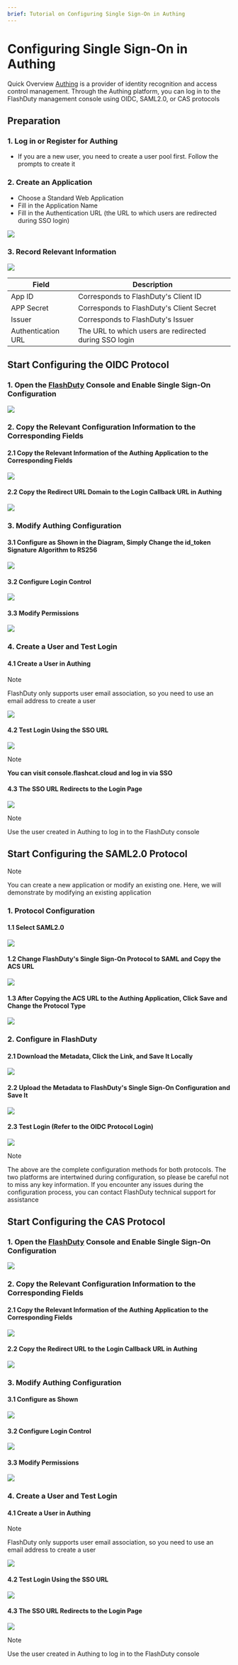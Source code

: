 ```yaml
---
brief: Tutorial on Configuring Single Sign-On in Authing
---
```


# Configuring Single Sign-On in Authing

Quick Overview
[Authing](https://www.authing.cn/) is a provider of identity recognition and access control management. Through the Authing platform, you can log in to the FlashDuty management console using OIDC, SAML2.0, or CAS protocols

## Preparation
### 1. Log in or Register for Authing
- If you are a new user, you need to create a user pool first. Follow the prompts to create it
### 2. Create an Application
- Choose a Standard Web Application
- Fill in the Application Name
- Fill in the Authentication URL (the URL to which users are redirected during SSO login)

![](https://fcdoc.github.io/img/zh/flashduty/mixin/single_sign_on/authing/1.avif)

### 3. Record Relevant Information

![](https://fcdoc.github.io/img/zh/flashduty/mixin/single_sign_on/authing/2.avif)

|Field|Description|
|---|---|
|App ID|Corresponds to FlashDuty's Client ID|
|APP Secret|Corresponds to FlashDuty's Client Secret|
|Issuer|Corresponds to FlashDuty's Issuer|
|Authentication URL|The URL to which users are redirected during SSO login|

## Start Configuring the OIDC Protocol
### 1. Open the [FlashDuty](console.flashcat.cloud) Console and Enable Single Sign-On Configuration

![](https://fcdoc.github.io/img/zh/flashduty/mixin/single_sign_on/authing/3.avif)

### 2. Copy the Relevant Configuration Information to the Corresponding Fields

#### 2.1 Copy the Relevant Information of the Authing Application to the Corresponding Fields
![](https://fcdoc.github.io/img/zh/flashduty/mixin/single_sign_on/authing/4.avif)

#### 2.2 Copy the Redirect URL Domain to the Login Callback URL in Authing

![](https://fcdoc.github.io/img/zh/flashduty/mixin/single_sign_on/authing/5.avif)

### 3. Modify Authing Configuration

#### 3.1 Configure as Shown in the Diagram, Simply Change the id_token Signature Algorithm to RS256

![](https://fcdoc.github.io/img/zh/flashduty/mixin/single_sign_on/authing/6.avif)

#### 3.2 Configure Login Control

![](https://fcdoc.github.io/img/zh/flashduty/mixin/single_sign_on/authing/7.avif)

#### 3.3 Modify Permissions

![](https://fcdoc.github.io/img/zh/flashduty/mixin/single_sign_on/authing/8.avif)

### 4. Create a User and Test Login

#### 4.1 Create a User in Authing

> [!NOTE]
> FlashDuty only supports user email association, so you need to use an email address to create a user

![](https://fcdoc.github.io/img/zh/flashduty/mixin/single_sign_on/authing/9.avif)

#### 4.2 Test Login Using the SSO URL

![](https://fcdoc.github.io/img/zh/flashduty/mixin/single_sign_on/authing/10.avif)

> [!NOTE]
> **You can visit console.flashcat.cloud and log in via SSO**

#### 4.3 The SSO URL Redirects to the Login Page

![](https://fcdoc.github.io/img/zh/flashduty/mixin/single_sign_on/authing/11.avif)

> [!NOTE]
> Use the user created in Authing to log in to the FlashDuty console

## Start Configuring the SAML2.0 Protocol

> [!NOTE]
> You can create a new application or modify an existing one. Here, we will demonstrate by modifying an existing application

### 1. Protocol Configuration

#### 1.1 Select SAML2.0

![](https://fcdoc.github.io/img/zh/flashduty/mixin/single_sign_on/authing/12.avif)

#### 1.2 Change FlashDuty's Single Sign-On Protocol to SAML and Copy the ACS URL

![](https://fcdoc.github.io/img/zh/flashduty/mixin/single_sign_on/authing/13.avif)

#### 1.3 After Copying the ACS URL to the Authing Application, Click Save and Change the Protocol Type

![](https://fcdoc.github.io/img/zh/flashduty/mixin/single_sign_on/authing/14.avif)

### 2. Configure in FlashDuty

#### 2.1 Download the Metadata, Click the Link, and Save It Locally

![](https://fcdoc.github.io/img/zh/flashduty/mixin/single_sign_on/authing/15.avif)

#### 2.2 Upload the Metadata to FlashDuty's Single Sign-On Configuration and Save It

![](https://fcdoc.github.io/img/zh/flashduty/mixin/single_sign_on/authing/16.avif)

#### 2.3 Test Login (Refer to the OIDC Protocol Login)
![](https://fcdoc.github.io/img/zh/flashduty/mixin/single_sign_on/authing/11.avif)

> [!NOTE]
> The above are the complete configuration methods for both protocols. The two platforms are intertwined during configuration, so please be careful not to miss any key information. If you encounter any issues during the configuration process, you can contact FlashDuty technical support for assistance

## Start Configuring the CAS Protocol
### 1. Open the [FlashDuty](console.flashcat.cloud) Console and Enable Single Sign-On Configuration

![](https://fcdoc.github.io/img/zh/flashduty/mixin/single_sign_on/authing/3.avif)

### 2. Copy the Relevant Configuration Information to the Corresponding Fields

#### 2.1 Copy the Relevant Information of the Authing Application to the Corresponding Fields
![](https://fcdoc.github.io/img/zh/flashduty/mixin/single_sign_on/authing/17.avif)

#### 2.2 Copy the Redirect URL to the Login Callback URL in Authing

![](https://fcdoc.github.io/img/zh/flashduty/mixin/single_sign_on/authing/18.avif)

### 3. Modify Authing Configuration

#### 3.1 Configure as Shown

![](https://fcdoc.github.io/img/zh/flashduty/mixin/single_sign_on/authing/19.avif)

#### 3.2 Configure Login Control

![](https://fcdoc.github.io/img/zh/flashduty/mixin/single_sign_on/authing/7.avif)

#### 3.3 Modify Permissions

![](https://fcdoc.github.io/img/zh/flashduty/mixin/single_sign_on/authing/8.avif)

### 4. Create a User and Test Login

#### 4.1 Create a User in Authing

> [!NOTE]
> FlashDuty only supports user email association, so you need to use an email address to create a user

![](https://fcdoc.github.io/img/zh/flashduty/mixin/single_sign_on/authing/9.avif)

#### 4.2 Test Login Using the SSO URL

![](https://fcdoc.github.io/img/zh/flashduty/mixin/single_sign_on/authing/20.avif)

#### 4.3 The SSO URL Redirects to the Login Page

![](https://fcdoc.github.io/img/zh/flashduty/mixin/single_sign_on/authing/11.avif)

> [!NOTE]
> Use the user created in Authing to log in to the FlashDuty console